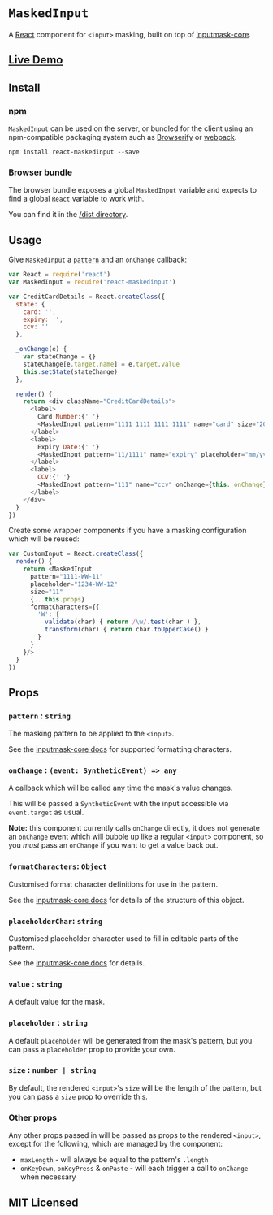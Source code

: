 # `MaskedInput`

A [React](http://facebook.github.io/react/) component for `<input>` masking,
built on top of [inputmask-core](https://github.com/insin/inputmask-core).

## [Live Demo](http://insin.github.io/react-maskedinput/)

## Install

### npm

`MaskedInput` can be used on the server, or bundled for the client using an
npm-compatible packaging system such as [Browserify](http://browserify.org/) or
[webpack](http://webpack.github.io/).

```
npm install react-maskedinput --save
```

### Browser bundle

The browser bundle exposes a global `MaskedInput` variable and expects to find
a global `React` variable to work with.

You can find it in the [/dist directory](https://github.com/insin/react-maskedinput/tree/master/dist).

## Usage

Give `MaskedInput` a [`pattern`](#pattern-string) and an `onChange` callback:

```javascript
var React = require('react')
var MaskedInput = require('react-maskedinput')

var CreditCardDetails = React.createClass({
  state: {
    card: '',
    expiry: '',
    ccv: ''
  },

  _onChange(e) {
    var stateChange = {}
    stateChange[e.target.name] = e.target.value
    this.setState(stateChange)
  },

  render() {
    return <div className="CreditCardDetails">
      <label>
        Card Number:{' '}
        <MaskedInput pattern="1111 1111 1111 1111" name="card" size="20" onChange={this._onChange}/>
      </label>
      <label>
        Expiry Date:{' '}
        <MaskedInput pattern="11/1111" name="expiry" placeholder="mm/yyyy" onChange={this._onChange}/>
      </label>
      <label>
        CCV:{' '}
        <MaskedInput pattern="111" name="ccv" onChange={this._onChange}/>
      </label>
    </div>
  }
})
```

Create some wrapper components if you have a masking configuration which will be
reused:

```javascript
var CustomInput = React.createClass({
  render() {
    return <MaskedInput
      pattern="1111-WW-11"
      placeholder="1234-WW-12"
      size="11"
      {...this.props}
      formatCharacters={{
        'W': {
          validate(char) { return /\w/.test(char ) },
          transform(char) { return char.toUpperCase() }
        }
      }
    }/>
  }
})
```

## Props

### `pattern` : `string`

The masking pattern to be applied to the `<input>`.

See the [inputmask-core docs](https://github.com/insin/inputmask-core#pattern)
for supported formatting characters.

### `onChange` : `(event: SyntheticEvent) => any`

A callback which will be called any time the mask's value changes.

This will be passed a `SyntheticEvent` with the input accessible via
`event.target` as usual.

**Note:** this component currently calls `onChange` directly, it does not
generate an `onChange` event which will bubble up like a regular `<input>`
component, so you *must* pass an `onChange` if you want to get a value back out.

### `formatCharacters`: `Object`

Customised format character definitions for use in the pattern.

See the [inputmask-core docs](https://github.com/insin/inputmask-core#formatcharacters)
for details of the structure of this object.

### `placeholderChar`: `string`

Customised placeholder character used to fill in editable parts of the pattern.

See the [inputmask-core docs](https://github.com/insin/inputmask-core#placeholderchar--string) for details.

### `value` : `string`

A default value for the mask.

### `placeholder` : `string`

A default `placeholder` will be generated from the mask's pattern, but you can
pass a `placeholder` prop to provide your own.

### `size` : `number | string`

By default, the rendered `<input>`'s `size` will be the length of the pattern,
but you can pass a `size` prop to override this.

### Other props

Any other props passed in will be passed as props to the rendered `<input>`,
except for the following, which are managed by the component:

* `maxLength` - will always be equal to the pattern's `.length`
* `onKeyDown`, `onKeyPress` & `onPaste` - will each trigger a call to `onChange`
when necessary

## MIT Licensed
